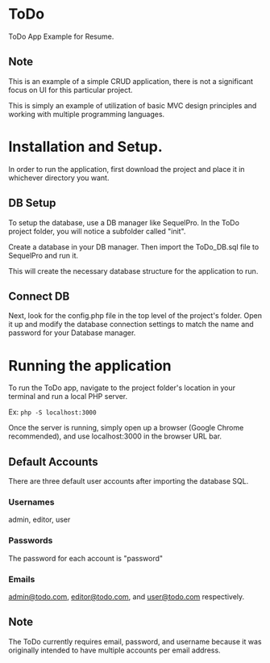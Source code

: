 # ToDo
ToDo App Example for Resume.

## Note
This is an example of a simple CRUD application, there is not a significant focus on UI for this particular project. 

This is simply an example of utilization of basic MVC design principles and working with multiple programming languages.

# Installation and Setup.
In order to run the application, first download the project and place it in whichever directory you want.

## DB Setup
To setup the database, use a DB manager like SequelPro. In the ToDo project folder, you will notice a subfolder called "init". 

Create a database in your DB manager. Then import the ToDo_DB.sql file to SequelPro and run it. 

This will create the necessary database structure for the application to run.

## Connect DB
Next, look for the config.php file in the top level of the project's folder. Open it up and modify the database connection settings to match the name and password for your Database manager.
 
# Running the application
To run the ToDo app, navigate to the project folder's location in your terminal and run a local PHP server. 

Ex: `php -S localhost:3000`

Once the server is running, simply open up a browser (Google Chrome recommended), and use localhost:3000 in the browser URL bar.

## Default Accounts
There are three default user accounts after importing the database SQL.

### Usernames
admin, editor, user

### Passwords
The password for each account is "password"

### Emails
admin@todo.com, editor@todo.com, and user@todo.com respectively.

## Note
The ToDo currently requires email, password, and username because it was originally intended to have multiple accounts per email address.

